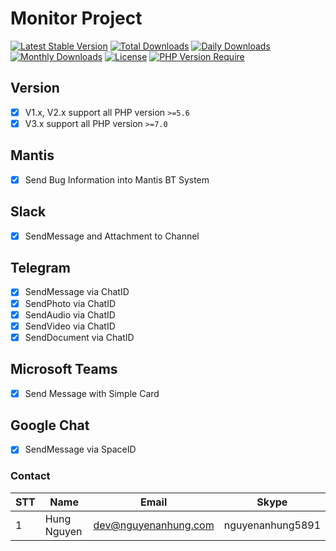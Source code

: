 # Monitor Project

[![Latest Stable Version](https://img.shields.io/packagist/v/nguyenanhung/monitor.svg?style=flat-square)](https://packagist.org/packages/nguyenanhung/monitor)
[![Total Downloads](https://img.shields.io/packagist/dt/nguyenanhung/monitor.svg?style=flat-square)](https://packagist.org/packages/nguyenanhung/monitor)
[![Daily Downloads](https://img.shields.io/packagist/dd/nguyenanhung/monitor.svg?style=flat-square)](https://packagist.org/packages/nguyenanhung/monitor)
[![Monthly Downloads](https://img.shields.io/packagist/dm/nguyenanhung/monitor.svg?style=flat-square)](https://packagist.org/packages/nguyenanhung/monitor)
[![License](https://img.shields.io/packagist/l/nguyenanhung/monitor.svg?style=flat-square)](https://packagist.org/packages/nguyenanhung/monitor)
[![PHP Version Require](https://img.shields.io/packagist/dependency-v/nguyenanhung/monitor/php)](https://packagist.org/packages/nguyenanhung/monitor)

## Version

- [x] V1.x, V2.x support all PHP version `>=5.6`
- [x] V3.x support all PHP version `>=7.0`

## Mantis

- [x] Send Bug Information into Mantis BT System

## Slack

- [x] SendMessage and Attachment to Channel

## Telegram

- [x] SendMessage via ChatID
- [x] SendPhoto via ChatID
- [x] SendAudio via ChatID
- [x] SendVideo via ChatID
- [x] SendDocument via ChatID

## Microsoft Teams

- [x] Send Message with Simple Card

## Google Chat

- [x] SendMessage via SpaceID

### Contact

| STT | Name        | Email                | Skype            |
|-----|-------------|----------------------|------------------|
| 1   | Hung Nguyen | dev@nguyenanhung.com | nguyenanhung5891 |

